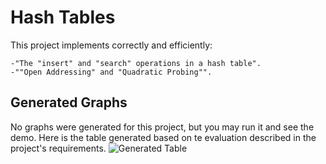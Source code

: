 # Hash Tables
This project implements correctly and efficiently:
```
-"The "insert" and "search" operations in a hash table".
-""Open Addressing" and "Quadratic Probing"".
```

## Generated Graphs
No graphs were generated for this project, but you may run it and see the demo.
Here is the table generated based on te evaluation described in the project's requirements.
![Generated Table](https://user-images.githubusercontent.com/56603839/226360215-12418d47-74c8-4567-bf29-03d25991a6a5.png)
